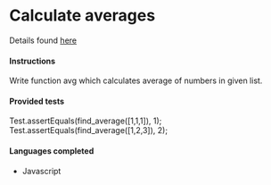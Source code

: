 # Calculate averages

Details found [here](https://www.codewars.com/kata/calculate-average/train/javascript)

#### Instructions

Write function avg which calculates average of numbers in given list.

#### Provided tests

Test.assertEquals(find_average([1,1,1]), 1);
Test.assertEquals(find_average([1,2,3]), 2);

#### Languages completed

- Javascript